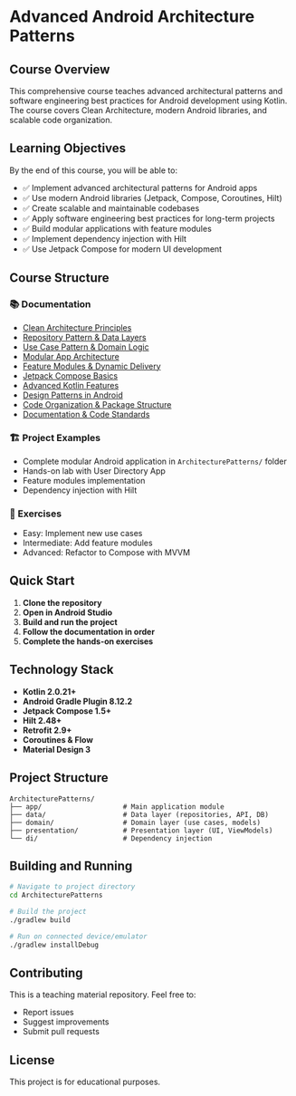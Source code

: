 # Advanced Android Architecture Patterns

## Course Overview

This comprehensive course teaches advanced architectural patterns and software engineering best practices for Android development using Kotlin. The course covers Clean Architecture, modern Android libraries, and scalable code organization.

## Learning Objectives

By the end of this course, you will be able to:

- ✅ Implement advanced architectural patterns for Android apps
- ✅ Use modern Android libraries (Jetpack, Compose, Coroutines, Hilt)
- ✅ Create scalable and maintainable codebases
- ✅ Apply software engineering best practices for long-term projects
- ✅ Build modular applications with feature modules
- ✅ Implement dependency injection with Hilt
- ✅ Use Jetpack Compose for modern UI development

## Course Structure

### 📚 Documentation
- [Clean Architecture Principles](./docs/01-clean-architecture.md)
- [Repository Pattern & Data Layers](./docs/02-repository-pattern.md)
- [Use Case Pattern & Domain Logic](./docs/03-use-case-pattern.md)
- [Modular App Architecture](./docs/04-modular-architecture.md)
- [Feature Modules & Dynamic Delivery](./docs/05-feature-modules.md)
- [Jetpack Compose Basics](./docs/06-jetpack-compose.md)
- [Advanced Kotlin Features](./docs/07-advanced-kotlin.md)
- [Design Patterns in Android](./docs/08-design-patterns.md)
- [Code Organization & Package Structure](./docs/09-code-organization.md)
- [Documentation & Code Standards](./docs/10-documentation-standards.md)

### 🏗️ Project Examples
- Complete modular Android application in `ArchitecturePatterns/` folder
- Hands-on lab with User Directory App
- Feature modules implementation
- Dependency injection with Hilt

### 🧪 Exercises
- Easy: Implement new use cases
- Intermediate: Add feature modules
- Advanced: Refactor to Compose with MVVM

## Quick Start

1. **Clone the repository**
2. **Open in Android Studio**
3. **Build and run the project**
4. **Follow the documentation in order**
5. **Complete the hands-on exercises**

## Technology Stack

- **Kotlin 2.0.21+**
- **Android Gradle Plugin 8.12.2**
- **Jetpack Compose 1.5+**
- **Hilt 2.48+**
- **Retrofit 2.9+**
- **Coroutines & Flow**
- **Material Design 3**

## Project Structure

```
ArchitecturePatterns/
├── app/                    # Main application module
├── data/                   # Data layer (repositories, API, DB)
├── domain/                 # Domain layer (use cases, models)
├── presentation/           # Presentation layer (UI, ViewModels)
└── di/                     # Dependency injection
```

## Building and Running

```bash
# Navigate to project directory
cd ArchitecturePatterns

# Build the project
./gradlew build

# Run on connected device/emulator
./gradlew installDebug
```

## Contributing

This is a teaching material repository. Feel free to:
- Report issues
- Suggest improvements
- Submit pull requests

## License

This project is for educational purposes.
